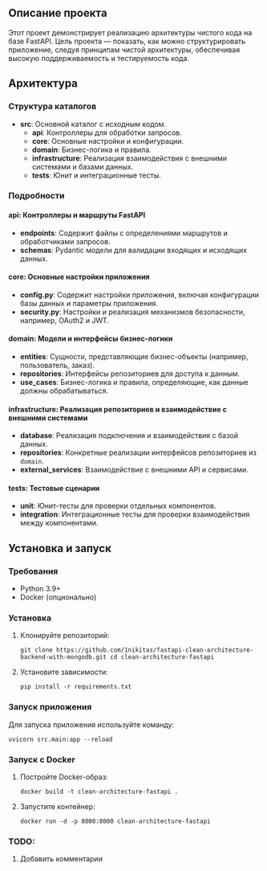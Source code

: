 ## Описание проекта

Этот проект демонстрирует реализацию архитектуры чистого кода на базе FastAPI. Цель проекта — показать, как можно структурировать приложение, следуя принципам чистой архитектуры, обеспечивая высокую поддерживаемость и тестируемость кода.

## Архитектура

### Структура каталогов

- **src**: Основной каталог с исходным кодом.
    - **api**: Контроллеры для обработки запросов.
    - **core**: Основные настройки и конфигурации.
    - **domain**: Бизнес-логика и правила.
    - **infrastructure**: Реализация взаимодействия с внешними системами и базами данных.
    - **tests**: Юнит и интеграционные тесты.

### Подробности

#### api: Контроллеры и маршруты FastAPI

- **endpoints**: Содержит файлы с определениями маршрутов и обработчиками запросов.
- **schemas**: Pydantic модели для валидации входящих и исходящих данных.

#### core: Основные настройки приложения

- **config.py**: Содержит настройки приложения, включая конфигурации базы данных и параметры приложения.
- **security.py**: Настройки и реализация механизмов безопасности, например, OAuth2 и JWT.

#### domain: Модели и интерфейсы бизнес-логики

- **entities**: Сущности, представляющие бизнес-объекты (например, пользователь, заказ).
- **repositories**: Интерфейсы репозиториев для доступа к данным.
- **use_cases**: Бизнес-логика и правила, определяющие, как данные должны обрабатываться.

#### infrastructure: Реализация репозиториев и взаимодействие с внешними системами

- **database**: Реализация подключения и взаимодействия с базой данных.
- **repositories**: Конкретные реализации интерфейсов репозиториев из `domain`.
- **external_services**: Взаимодействие с внешними API и сервисами.

#### tests: Тестовые сценарии

- **unit**: Юнит-тесты для проверки отдельных компонентов.
- **integration**: Интеграционные тесты для проверки взаимодействия между компонентами.

## Установка и запуск

### Требования

- Python 3.9+
- Docker (опционально)

### Установка

1. Клонируйте репозиторий:
        
    `git clone https://github.com/1nikitas/fastapi-clean-architecture-backend-with-mongodb.git
     cd clean-architecture-fastapi
    `
    
3. Установите зависимости:
    
    `pip install -r requirements.txt`
    

### Запуск приложения

Для запуска приложения используйте команду:

`uvicorn src.main:app --reload`

### Запуск с Docker

1. Постройте Docker-образ:
    
    `docker build -t clean-architecture-fastapi .`
    
2. Запустите контейнер:
    
    `docker run -d -p 8000:8000 clean-architecture-fastapi`

### TODO:
1. Добавить комментарии
